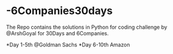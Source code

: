 # -6Companies30days

The Repo contains the solutions in Python for coding challenge by @ArshGoyal for 30Days and 6Companies.


*Day 1-5th @Goldman Sachs
*Day 6-10th Amazon
